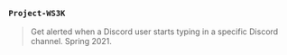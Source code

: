 ### `Project-WS3K`
> Get alerted when a Discord user starts typing in a specific Discord channel. Spring 2021.
